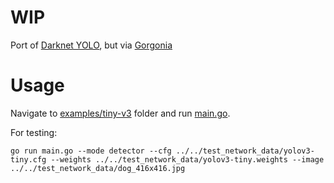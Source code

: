 # WIP
Port of [Darknet YOLO](https://github.com/pjreddie/darknet#darknet), but via [Gorgonia](https://github.com/gorgonia/gorgonia)



# Usage
Navigate to [examples/tiny-v3](examples/tiny-v3) folder and run [main.go](examples/tiny-v3/main.go).

For testing:
```shell
go run main.go --mode detector --cfg ../../test_network_data/yolov3-tiny.cfg --weights ../../test_network_data/yolov3-tiny.weights --image ../../test_network_data/dog_416x416.jpg
```
